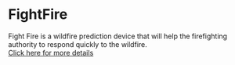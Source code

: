 # FightFire

Fight Fire is a wildfire prediction device that will help the firefighting authority to respond quickly to the wildfire.  
[Click here for more details](https://zainmfd.github.io/FightFire/) 

